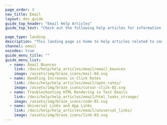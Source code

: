 ```yaml
---
page_order: 3
nav_title: Email
layout: dev_guide
guide_top_header: "Email Help Articles"
guide_top_text: "Check out the following help articles for information on common issues and questions for email campaigns. <br><br> Interested in the details of building personalized email messages with Braze? Check out the <a href='/docs/user_guide/message_building_by_channel/email/'>Email</a> section to learn more!"

page_type: landing
description: "This landing page is home to help articles related to common email issues."
channel: email
noindex: true
guide_menu_title: ""
guide_menu_list:
  - name: Email Bounces
    link: /docs/help/help_articles/email/email_bounces
    image: /assets/img/braze_icons/mail-04.svg
  - name: Handling Increases in Click Rates
    link: /docs/help/help_articles/email/open_rates/
    image: /assets/img/braze_icons/cursor-click-02.svg
  - name: Troubleshooting HTML Rendering in Test Emails 
    link: /docs/help/help_articles/email/html_looks_strange/
    image: /assets/img/braze_icons/code-02.svg
  - name: Universal Links and App Links
    link: /docs/help/help_articles/email/universal_links/
    image: /assets/img/braze_icons/link-03.svg
---
```

